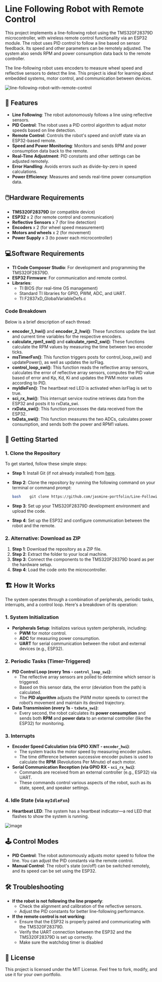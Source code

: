 # Line Following Robot with Remote Control

This project implements a line-following robot using the TMS320F28379D microcontroller, with wireless remote control functionality via an ESP32 module. The robot uses PID control to follow a line based on sensor feedback. Its speed and other parameters can be remotely adjusted. The system also sends RPM and power consumption data back to the remote controller.

The line-following robot uses encoders to measure wheel speed and reflective sensors to detect the line. This project is ideal for learning about embedded systems, motor control, and communication between devices.

![line-following-robot-with-remote-control](https://github.com/user-attachments/assets/b3240738-2230-4c65-9771-0f225a6ff7f0)


## 🚀 Features

- **Line Following**: The robot autonomously follows a line using reflective sensors.
- **PID Control**: The robot uses a PID control algorithm to adjust motor speeds based on line detection.
- **Remote Control**: Controls the robot's speed and on/off state via an ESP32-based remote.
- **Speed and Power Monitoring**: Monitors and sends RPM and power consumption data back to the remote.
- **Real-Time Adjustment**: PID constants and other settings can be adjusted remotely.
- **Error Handling**: Avoids errors such as divide-by-zero in speed calculations.
- **Power Efficiency**: Measures and sends real-time power consumption data.

## 🖱️Hardware Requirements

- **TMS320F28379D** (or compatible device)
- **ESP32** x 2 (for remote control and communication)
- **Reflective Sensors** x 7 (for line detection)
- **Encoders** x 2 (for wheel speed measurement)
- **Motors and wheels** x 2 (for movement)
- **Power Supply** x 3 (to power each microcontroller)

## 💻Software Requirements

- **TI Code Composer Studio**: For development and programming the TMS320F28379D.
- **ESP32 Firmware**: For communication and remote control.
- **Libraries**:
    - TI BIOS (for real-time OS management)
    - Standard TI libraries for GPIO, PWM, ADC, and UART.
    - TI F2837xD_GlobalVariableDefs.c

### **Code Breakdown**

Below is a brief description of each thread:

- **encoder_1_hwi()** and **encoder_2_hwi()**: These functions update the last and current time variables for the respective encoders.
- **calculate_rpm1_swi()** and **calculate_rpm2_swi()**: These functions calculate the RPM values by measuring the time between two encoder ticks.
- **msTimerFxn()**: This function triggers posts for control_loop_swi() and updatePower(), as well as updates the isrFlag.
- **control_loop_swi()**: This function reads the reflective array sensors, calculates the error of reflective array sensors, computes the PID value based of error and Kp, Kd, Ki and updates the PWM motor values according to PID.
- **myIdleFxn()**: The heartbeat red LED is activated when isrFlag is set to true.
- **sci_rx_hwi()**: This interrupt service routine retrieves data from the ESP32 and posts it to rxData_swi.
- **rxData_swi()**: This function processes the data received from the ESP32.
- **txData_swi()**: This function measures the two ADCs, calculates power consumption, and sends both the power and RPM1 values.

## 🔧 **Getting Started**

### 1. **Clone the Repository**

To get started, follow these simple steps:

- **Step 1**: Install Git (if not already installed) from [here](https://git-scm.com/downloads).
- **Step 2**: Clone the repository by running the following command on your terminal or command prompt:
    
    ```bash
    bash    git clone https://github.com/jasmine-portfolio/Line-Following-Robot-with-Remote-Control.git
    ```
    
- **Step 3**: Set up your TMS320F28379D development environment and upload the code.
- **Step 4**: Set up the ESP32 and configure communication between the robot and the remote.

### 2. **Alternative: Download as ZIP**

1. **Step 1**: Download the repository as a ZIP file.
2. **Step 2**: Extract the folder to your local machine.
3. **Step 3**: Connect the components to the TMS320F28379D board as per the hardware setup.
4. **Step 4**: Load the code onto the microcontroller.

## 🏗️ How It Works

The system operates through a combination of peripherals, periodic tasks, interrupts, and a control loop. Here's a breakdown of its operation:

### 1. **System Initialization**

- **Peripherals Setup**: Initializes various system peripherals, including:
    - **PWM** for motor control.
    - **ADC** for measuring power consumption.
    - **UART** for serial communication between the robot and external devices (e.g., ESP32).

### 2. **Periodic Tasks (Timer-Triggered)**

- **PID Control Loop (every 1ms - `control_loop_swi`)**:
    - The reflective array sensors are polled to determine which sensor is triggered.
    - Based on this sensor data, the error (deviation from the path) is calculated.
    - The **PID algorithm** adjusts the PWM motor speeds to correct the robot’s movement and maintain its desired trajectory.
- **Data Transmission (every 1s - `txData_swi`)**:
    - Every second, the robot calculates its **power consumption** and sends both **RPM** and **power data** to an external controller (like the ESP32) for monitoring.

### 3. **Interrupts**

- **Encoder Speed Calculation (via GPIO XINT - `encoder_hwi`)**:
    - The system tracks the motor speed by measuring encoder pulses.
    - The time difference between successive encoder pulses is used to calculate the **RPM** (Revolutions Per Minute) of each motor.
- **Serial Communication Reception (via GPIO RX - `sci_rx_hwi`)**:
    - Commands are received from an external controller (e.g., ESP32) via UART.
    - These commands control various aspects of the robot, such as its state, speed, and speaker settings.

### 4. **Idle State (via `myIdleFxn`)**

- **Heartbeat LED**: The system has a heartbeat indicator—a red LED that flashes to show the system is running.

![image](https://github.com/user-attachments/assets/7dd8c828-a0ca-4447-bc96-51c1fa760bfd)


## 🕹️ Control Modes

- **PID Control**: The robot autonomously adjusts motor speed to follow the line. You can adjust the PID constants via the remote control.
- **Manual Control**: The robot's state (on/off) can be switched remotely, and its speed can be set using the ESP32.

## 🛠️ Troubleshooting

- **If the robot is not following the line properly**:
    - Check the alignment and calibration of the reflective sensors.
    - Adjust the PID constants for better line-following performance.
- **If the remote control is not working**:
    - Ensure that the ESP32 is properly paired and communicating with the TMS320F28379D.
    - Verify the UART connection between the ESP32 and the TMS320F28379D is set up correctly.
    - Make sure the watchdog timer is disabled

## 📄 **License**

This project is licensed under the MIT License. Feel free to fork, modify, and use it for your own portfolio.
